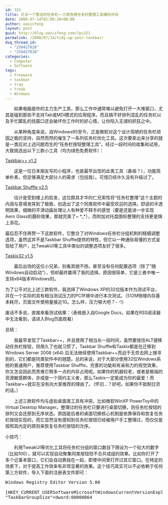 ```yaml
---
id: 321
title: 打点一个整洁的任务栏——三款免费任务栏整理工具横向评测
date: 2008-07-14T02:09:20+00:00
author: oasisfeng
layout: post
guid: http://blog.oasisfeng.com/?p=321
permalink: /2008/07/14/tidy-up-your-taskbar/
dsq_thread_id:
  - "250427828"
  - "250427828"
categories:
  - Computer
  - Software
tags:
  - Freeware
  - taskbar
  - tray
  - treak
  - Windows
---
```

　　如果电脑是你的主力生产工具，那么工作中通常难以避免打开一大堆窗口，尤其是碰到那些不支持Tab或MDI模式的应用程序。而且搞不好排列混乱的任务栏以及手忙脚乱的找窗口还会破坏你工作时的好心情，让你陷入无谓的抓狂之中。

　　从某种角度来说，自Windows95至今，正是微软对这个设计简陋的任务栏顽固之极的坚持，自然而然的催生了一系列任务栏优化工具。这次要拿出来分享的就是一类应对上述问题而生的“任务栏按钮整理工具”。经过一段时间的收集和试用，大致挑选出以下三款小工具（均为绿色免费软件）：

<!--more-->

[Taskbar++ v1.2](http://hp.vector.co.jp/authors/VA013430/program/taskbarpp/main.html)

　　这是一位日本朋友写的小程序，也是最早出现的此类工具（鼻祖？），功能简单朴素，但足够满足大部分人的需求（包括我）。可惜已经许久没有升级过了。

[Taskbar Shuffle v2.5](http://www.freewebs.com/nerdcave/taskbarshuffle.htm)

　　估计是受到楼上的启发，这位颇具才华的仁兄索性将“任务栏整理”这个主题的内涵与意境发挥到了极致，创造出了这个同类软件中最受欢迎的选择。舒适的半透明效果，细微的平滑动画处理让人有种爱不释手的感觉（要是还能进一步实现Aero Glass的磨砂效果，那就完美了~ \*_\*），而附加对托盘图标整理的支持更是锦上添花。
  
最后忍不住再赞一下这款软件，它整合了对Windows任务栏分组机制的精细调整选项，虽然这并不是Taskbar Shuffle提供的特性，但它以一种通俗易懂的方式呈现给了用户，比TweakUI等工具中类似的调整选项友好了很多。

[Taskix32 v1.5](http://taskix.robustit.com/)

　　最后出场的这位小兄弟，别看其貌不扬，甚至没有任何配置选项（除了“随Windows自动启动”），但却最终赢得了我的选择。原因很简单，它是三者中唯一支持x64版本Windows的。

为了公平对比上述三款软件，我选择了Windows XP的32位版本作为测试平台，并在一个实际的具有相当测试压力的PC环境中进行本次测试。（512M物理内存基本耗尽，页面文件使用量接近1G。怎么样，压力够大吧？- -!）

废话不多说，直接来看测试结果：（表格嵌入自Google Docs，如果在RSS阅读器中无法看到，请进入Blog页面观看）



总结：

　　我最早发现了Taskbar++，并且使用了相当长一段时间，虽然要按住ALT键移动任务栏按钮，但用久了也就习惯了，Taskbar Shuffle和Taskix都是在迁移到Windows Server 2008 (x64) 后无法继续使用Taskbar++而迫于无奈去网上搜寻到的，它们都是同类软件中的翘楚。总的来说，对于大部分使用32位Windows系统的普通用户，推荐使用Taskbar Shuffle，完善的功能和有亲和力的视觉效果，你又怎会因此而责难它稍多一点的内存占用呢。如果你的机器较老，或者是极端的资源敏感群体，亦或是一个简约主义者，那么Taskix一定能成为你的最爱！而Taskbar++就实在没有向大家推荐的理由了。（怀旧&#8230;？好吧，如果你不抵制日货的话。）
  
　　上述三款软件均与虚拟桌面类工具有冲突，比如微软WinXP PowerToy中的Virtual Desktop Manager。整理过的任务栏只要进行桌面切换，则任务栏按钮的排列又会还原到无序状态。原因是后者的桌面切换核心机制是依靠保存和恢复任务栏按钮实现的，而它显然没有感知到任务栏按钮已经被用户手工整理过，而仅仅是按照其内定的原则来恢复任务栏按钮的次序。

小技巧：

　　利用TweakUI等优化工具将任务栏分组的窗口数目下限设为一个较大的数字（比如100），就可以实现自动聚集同类按钮但不合并成组的效果。比如你打开了多个记事本窗口，它们会自动靠拢在一起，即使中间曾打开过其它窗口。在特定的场景下，对于提高工作效率有非常显著的效果。这个技巧其实可以不必依赖于任何第三方软件，导入下面的注册表文件即可：

<pre>Windows Registry Editor Version 5.00

[HKEY_CURRENT_USERSoftwareMicrosoftWindowsCurrentVersionExplorerAdvanced]
"TaskbarGroupSize"=dword:00000064</pre>